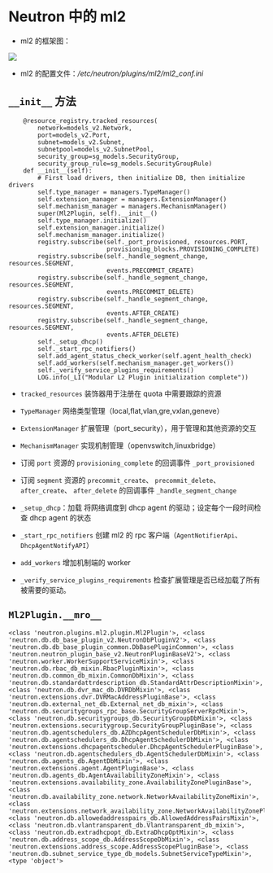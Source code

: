 # Neutron 中的 ml2

* ml2 的框架图：

![](https://www.ibm.com/developerworks/cn/cloud/library/cl-cn-openstackneutronml2/img002.png)

* ml2 的配置文件：*/etc/neutron/plugins/ml2/ml2_conf.ini*

## `__init__` 方法

```
    @resource_registry.tracked_resources(
        network=models_v2.Network,
        port=models_v2.Port,
        subnet=models_v2.Subnet,
        subnetpool=models_v2.SubnetPool,
        security_group=sg_models.SecurityGroup,
        security_group_rule=sg_models.SecurityGroupRule)
    def __init__(self):
        # First load drivers, then initialize DB, then initialize drivers
        self.type_manager = managers.TypeManager()
        self.extension_manager = managers.ExtensionManager()
        self.mechanism_manager = managers.MechanismManager()
        super(Ml2Plugin, self).__init__()
        self.type_manager.initialize()
        self.extension_manager.initialize()
        self.mechanism_manager.initialize()
        registry.subscribe(self._port_provisioned, resources.PORT,
                           provisioning_blocks.PROVISIONING_COMPLETE)
        registry.subscribe(self._handle_segment_change, resources.SEGMENT,
                           events.PRECOMMIT_CREATE)
        registry.subscribe(self._handle_segment_change, resources.SEGMENT,
                           events.PRECOMMIT_DELETE)
        registry.subscribe(self._handle_segment_change, resources.SEGMENT,
                           events.AFTER_CREATE)
        registry.subscribe(self._handle_segment_change, resources.SEGMENT,
                           events.AFTER_DELETE)
        self._setup_dhcp()
        self._start_rpc_notifiers()
        self.add_agent_status_check_worker(self.agent_health_check)
        self.add_workers(self.mechanism_manager.get_workers())
        self._verify_service_plugins_requirements()
        LOG.info(_LI("Modular L2 Plugin initialization complete"))
```

* `tracked_resources` 装饰器用于注册在 quota 中需要跟踪的资源

* `TypeManager` 网络类型管理（local,flat,vlan,gre,vxlan,geneve）

* `ExtensionManager` 扩展管理（port_security），用于管理和其他资源的交互

* `MechanismManager` 实现机制管理（openvswitch,linuxbridge）

* 订阅 `port` 资源的 `provisioning_complete` 的回调事件 `_port_provisioned`

* 订阅 `segment` 资源的 `precommit_create`、 `precommit_delete`、`after_create`、 `after_delete` 的回调事件 `_handle_segment_change`

* `_setup_dhcp`：加载 将网络调度到 dhcp agent 的驱动；设定每个一段时间检查 dhcp agent 的状态

* `_start_rpc_notifiers` 创建 ml2 的 rpc 客户端（`AgentNotifierApi`、`DhcpAgentNotifyAPI`）

* `add_workers` 增加机制端的 worker

* `_verify_service_plugins_requirements` 检查扩展管理是否已经加载了所有被需要的驱动。

## `Ml2Plugin.__mro__`

```
<class 'neutron.plugins.ml2.plugin.Ml2Plugin'>, <class 'neutron.db.db_base_plugin_v2.NeutronDbPluginV2'>, <class 'neutron.db.db_base_plugin_common.DbBasePluginCommon'>, <class 'neutron.neutron_plugin_base_v2.NeutronPluginBaseV2'>, <class 'neutron.worker.WorkerSupportServiceMixin'>, <class 'neutron.db.rbac_db_mixin.RbacPluginMixin'>, <class 'neutron.db.common_db_mixin.CommonDbMixin'>, <class 'neutron.db.standardattrdescription_db.StandardAttrDescriptionMixin'>, <class 'neutron.db.dvr_mac_db.DVRDbMixin'>, <class 'neutron.extensions.dvr.DVRMacAddressPluginBase'>, <class 'neutron.db.external_net_db.External_net_db_mixin'>, <class 'neutron.db.securitygroups_rpc_base.SecurityGroupServerRpcMixin'>, <class 'neutron.db.securitygroups_db.SecurityGroupDbMixin'>, <class 'neutron.extensions.securitygroup.SecurityGroupPluginBase'>, <class 'neutron.db.agentschedulers_db.AZDhcpAgentSchedulerDbMixin'>, <class 'neutron.db.agentschedulers_db.DhcpAgentSchedulerDbMixin'>, <class 'neutron.extensions.dhcpagentscheduler.DhcpAgentSchedulerPluginBase'>, <class 'neutron.db.agentschedulers_db.AgentSchedulerDbMixin'>, <class 'neutron.db.agents_db.AgentDbMixin'>, <class 'neutron.extensions.agent.AgentPluginBase'>, <class 'neutron.db.agents_db.AgentAvailabilityZoneMixin'>, <class 'neutron.extensions.availability_zone.AvailabilityZonePluginBase'>, <class 'neutron.db.availability_zone.network.NetworkAvailabilityZoneMixin'>, <class 'neutron.extensions.network_availability_zone.NetworkAvailabilityZonePluginBase'>, <class 'neutron.db.allowedaddresspairs_db.AllowedAddressPairsMixin'>, <class 'neutron.db.vlantransparent_db.Vlantransparent_db_mixin'>, <class 'neutron.db.extradhcpopt_db.ExtraDhcpOptMixin'>, <class 'neutron.db.address_scope_db.AddressScopeDbMixin'>, <class 'neutron.extensions.address_scope.AddressScopePluginBase'>, <class 'neutron.db.subnet_service_type_db_models.SubnetServiceTypeMixin'>, <type 'object'>
```